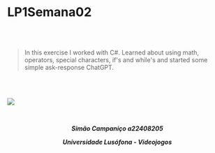 # LP1Semana02

<br>
<br>

>In this exercise I worked with C#.
>Learned about using math, operators, special characters, if's and while's and started some simple ask-response ChatGPT.

<br>
<br>

![](https://animeflix.com.br/wp-content/uploads/2025/01/Solo-leveling-1.jpg)


<br>


***<p style="text-align:center;">Simão Campaniço a22408205</p>***

***<p style="text-align:center;">Universidade Lusófona - Videojogos</p>***
